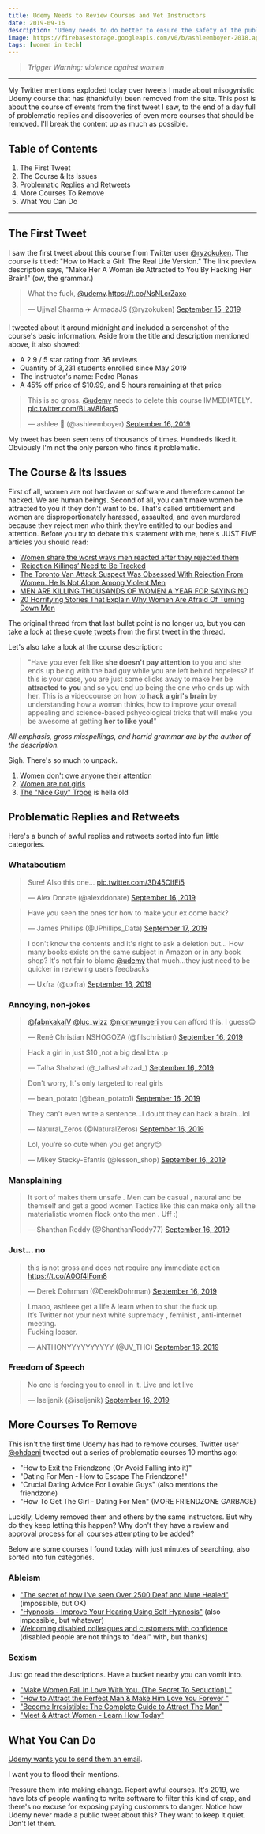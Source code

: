 ```yaml
---
title: Udemy Needs to Review Courses and Vet Instructors
date: 2019-09-16
description: 'Udemy needs to do better to ensure the safety of the public.'
image: https://firebasestorage.googleapis.com/v0/b/ashleemboyer-2018.appspot.com/o/images%2Fudemy%2Fudemy.png?alt=media&token=fe3eb82c-57b6-490a-9ea5-723133bba439
tags: [women in tech]
---
```


> _Trigger Warning: violence against women_

---

My Twitter mentions exploded today over tweets I made about misogynistic Udemy course that has (thankfully) been removed from the site. This post is about the course of events from the first tweet I saw, to the end of a day full of problematic replies and discoveries of even more courses that should be removed. I'll break the content up as much as possible.

## Table of Contents

1. The First Tweet
2. The Course & Its Issues
3. Problematic Replies and Retweets
4. More Courses To Remove
5. What You Can Do

---

## The First Tweet

I saw the first tweet about this course from Twitter user [@ryzokuken](https://twitter.com/ryzokuken). The course is titled: "How to Hack a Girl: The Real Life Version." The link preview description says, "Make Her A Woman Be Attracted to You By Hacking Her Brain!" (ow, the grammar.)

<blockquote class="twitter-tweet" data-theme="light"><p lang="en" dir="ltr">What the fuck, <a href="https://twitter.com/udemy?ref_src=twsrc%5Etfw">@udemy</a>.<a href="https://t.co/NsNLcrZaxo">https://t.co/NsNLcrZaxo</a></p>&mdash; Ujjwal Sharma ✈️ ArmadaJS (@ryzokuken) <a href="https://twitter.com/ryzokuken/status/1173289975300816896?ref_src=twsrc%5Etfw">September 15, 2019</a></blockquote> <script async src="https://platform.twitter.com/widgets.js" charset="utf-8"></script>

I tweeted about it around midnight and included a screenshot of the course's basic information. Aside from the title and description mentioned above, it also showed:

- A 2.9 / 5 star rating from 36 reviews
- Quantity of 3,231 students enrolled since May 2019
- The instructor's name: Pedro Planas
- A 45% off price of \$10.99, and 5 hours remaining at that price

<blockquote class="twitter-tweet" data-theme="light"><p lang="en" dir="ltr">This is so gross. <a href="https://twitter.com/udemy?ref_src=twsrc%5Etfw">@udemy</a> needs to delete this course IMMEDIATELY. <a href="https://t.co/BLaV8I6aqS">pic.twitter.com/BLaV8I6aqS</a></p>&mdash; ashlee 🐯 (@ashleemboyer) <a href="https://twitter.com/ashleemboyer/status/1173446114323959808?ref_src=twsrc%5Etfw">September 16, 2019</a></blockquote> <script async src="https://platform.twitter.com/widgets.js" charset="utf-8"></script>

My tweet has been seen tens of thousands of times. Hundreds liked it. Obviously I'm not the only person who finds it problematic.

## The Course & Its Issues

First of all, women are not hardware or software and therefore cannot be hacked. We are human beings. Second of all, you can't make women be attracted to you if they don't want to be. That's called entitlement and women are disproportionately harassed, assaulted, and even murdered because they reject men who think they're entitled to our bodies and attention. Before you try to debate this statement with me, here's JUST FIVE articles you should read:

- [Women share the worst ways men reacted after they rejected them](https://www.indy100.com/article/women-twitter-sexual-harassment-abuse-assault-predatory-men-sexism-viral-8364106)
- [‘Rejection Killings’ Need to Be Tracked](https://gen.medium.com/revenge-killings-need-to-be-tracked-37e78a1cf6ce)
- [The Toronto Van Attack Suspect Was Obsessed With Rejection From Women. He Is Not Alone Among Violent Men](https://time.com/5254929/toronto-van-attack-suspect-incel-women-rejection/)
- [MEN ARE KILLING THOUSANDS OF WOMEN A YEAR FOR SAYING NO](https://www.damemagazine.com/2017/10/24/men-are-killing-thousands-women-year-saying-no/)
- [20 Horrifying Stories That Explain Why Women Are Afraid Of Turning Down Men](https://www.buzzfeed.com/patricepeck/harassment-women-say-no-rejecting-men-toxic-masculinity)

The original thread from that last bullet point is no longer up, but you can take a look at [these quote tweets](https://twitter.com/search?q=https%3A%2F%2Ftwitter.com%2F_ElizabethMay%2Fstatus%2F998594031528669184&src=typed_query) from the first tweet in the thread.

Let's also take a look at the course description:

> "Have you ever felt like **she doesn't pay attention** to you and she ends up being with the bad guy while you are left behind hopeless? If this is your case, you are just some clicks away to make her be **attracted to you** and so you end up being the one who ends up with her. This is a videocourse on how to **hack a girl's brain** by understanding how a woman thinks, how to improve your overall appealing and science-based pshycological tricks that will make you be awesome at getting **her to like you!**"

_All emphasis, gross misspellings, and horrid grammar are by the author of the description._

Sigh. There's so much to unpack.

1. [Women don't owe anyone their attention](https://www.bustle.com/p/9-things-women-dont-owe-you-70832)
2. [Women are not girls](https://everydayfeminism.com/2015/06/grown-women-are-not-girls/)
3. [The "Nice Guy" Trope](https://jezebel.com/a-field-guide-to-nice-guys-5838994) is hella old

## Problematic Replies and Retweets

Here's a bunch of awful replies and retweets sorted into fun little categories.

### Whataboutism

<blockquote class="twitter-tweet" data-conversation="none" data-lang="en"><p lang="en" dir="ltr">Sure! Also this one... <a href="https://t.co/3D45ClfEi5">pic.twitter.com/3D45ClfEi5</a></p>&mdash; Alex Donate (@alexddonate) <a href="https://twitter.com/alexddonate/status/1173542226292592640?ref_src=twsrc%5Etfw">September 16, 2019</a></blockquote>
<script async src="https://platform.twitter.com/widgets.js" charset="utf-8"></script>

<blockquote class="twitter-tweet" data-conversation="none" data-lang="en"><p lang="en" dir="ltr">Have you seen the ones for how to make your ex come back?</p>&mdash; James Phillips (@JPhillips_Data) <a href="https://twitter.com/JPhillips_Data/status/1173762476141363207?ref_src=twsrc%5Etfw">September 17, 2019</a></blockquote>
<script async src="https://platform.twitter.com/widgets.js" charset="utf-8"></script>

<blockquote class="twitter-tweet" data-conversation="none" data-lang="en"><p lang="en" dir="ltr">I don&#39;t know the contents and it&#39;s right to ask a deletion but... How many books exists on the same subject in Amazon or in any book shop? It&#39;s not fair to blame <a href="https://twitter.com/udemy?ref_src=twsrc%5Etfw">@udemy</a> that much...they just need to be quicker in reviewing users feedbacks</p>&mdash; Uxfra (@uxfra) <a href="https://twitter.com/uxfra/status/1173707347375665152?ref_src=twsrc%5Etfw">September 16, 2019</a></blockquote>
<script async src="https://platform.twitter.com/widgets.js" charset="utf-8"></script>

### Annoying, non-jokes

<blockquote class="twitter-tweet" data-conversation="none" data-lang="en"><p lang="en" dir="ltr"><a href="https://twitter.com/fabnkakaIV?ref_src=twsrc%5Etfw">@fabnkakaIV</a> <a href="https://twitter.com/luc_wizz?ref_src=twsrc%5Etfw">@luc_wizz</a> <a href="https://twitter.com/niomwungeri?ref_src=twsrc%5Etfw">@niomwungeri</a> you can afford this. I guess😊</p>&mdash; René Christian NSHOGOZA (@filschristian) <a href="https://twitter.com/filschristian/status/1173563072151265282?ref_src=twsrc%5Etfw">September 16, 2019</a></blockquote>
<script async src="https://platform.twitter.com/widgets.js" charset="utf-8"></script>

<blockquote class="twitter-tweet" data-conversation="none" data-lang="en"><p lang="en" dir="ltr">Hack a girl in just $10 ,not a big deal btw :p</p>&mdash; Talha Shahzad (@_talhashahzad_) <a href="https://twitter.com/_talhashahzad_/status/1173612283169320961?ref_src=twsrc%5Etfw">September 16, 2019</a></blockquote>
<script async src="https://platform.twitter.com/widgets.js" charset="utf-8"></script>

<blockquote class="twitter-tweet" data-conversation="none" data-lang="en"><p lang="en" dir="ltr">Don&#39;t worry, It&#39;s only targeted to real girls</p>&mdash; bean_potato (@bean_potato1) <a href="https://twitter.com/bean_potato1/status/1173561638571663365?ref_src=twsrc%5Etfw">September 16, 2019</a></blockquote>
<script async src="https://platform.twitter.com/widgets.js" charset="utf-8"></script>

<blockquote class="twitter-tweet" data-conversation="none" data-lang="en"><p lang="en" dir="ltr">They can&#39;t even write a sentence...I doubt they can hack a brain...lol</p>&mdash; Natural_Zeros (@NaturalZeros) <a href="https://twitter.com/NaturalZeros/status/1173674281458458624?ref_src=twsrc%5Etfw">September 16, 2019</a></blockquote>
<script async src="https://platform.twitter.com/widgets.js" charset="utf-8"></script>

<blockquote class="twitter-tweet" data-conversation="none" data-lang="en"><p lang="en" dir="ltr">Lol, you’re so cute when you get angry😊</p>&mdash; Mikey Stecky-Efantis (@lesson_shop) <a href="https://twitter.com/lesson_shop/status/1173556282365812736?ref_src=twsrc%5Etfw">September 16, 2019</a></blockquote>
<script async src="https://platform.twitter.com/widgets.js" charset="utf-8"></script>

### Mansplaining

<blockquote class="twitter-tweet" data-lang="en"><p lang="en" dir="ltr">It sort of makes them unsafe . Men can be casual , natural and be themself and get a good women Tactics like this can make only all the materialistic women flock onto the men . Uff :)</p>&mdash; Shanthan Reddy (@ShanthanReddy77) <a href="https://twitter.com/ShanthanReddy77/status/1173641404607868934?ref_src=twsrc%5Etfw">September 16, 2019</a></blockquote>
<script async src="https://platform.twitter.com/widgets.js" charset="utf-8"></script>

### Just... no

<blockquote class="twitter-tweet" data-lang="en"><p lang="en" dir="ltr">this is not gross and does not require any immediate action <a href="https://t.co/A0Of4IFom8">https://t.co/A0Of4IFom8</a></p>&mdash; Derek Dohrman (@DerekDohrman) <a href="https://twitter.com/DerekDohrman/status/1173686357895667713?ref_src=twsrc%5Etfw">September 16, 2019</a></blockquote>
<script async src="https://platform.twitter.com/widgets.js" charset="utf-8"></script>

<blockquote class="twitter-tweet" data-lang="en"><p lang="en" dir="ltr">Lmaoo, ashleee get a life &amp; learn when to shut the fuck up.<br>It’s Twitter not your next white supremacy , feminist , anti-internet meeting. <br>Fucking looser.</p>&mdash; ANTHONYYYYYYYYYY (@JV_THC) <a href="https://twitter.com/JV_THC/status/1173580406920306688?ref_src=twsrc%5Etfw">September 16, 2019</a></blockquote>
<script async src="https://platform.twitter.com/widgets.js" charset="utf-8"></script>

### Freedom of Speech

<blockquote class="twitter-tweet" data-conversation="none" data-lang="en"><p lang="en" dir="ltr">No one is forcing you to enroll in it. Live and let live</p>&mdash; Iseljenik (@iseljenik) <a href="https://twitter.com/iseljenik/status/1173491629858201600?ref_src=twsrc%5Etfw">September 16, 2019</a></blockquote>
<script async src="https://platform.twitter.com/widgets.js" charset="utf-8"></script>

## More Courses To Remove

This isn't the first time Udemy has had to remove courses. Twitter user [@ohdaeni]() tweeted out a series of problematic courses 10 months ago:

- "How to Exit the Friendzone (Or Avoid Falling into it)"
- "Dating For Men - How to Escape The Friendzone!"
- "Crucial Dating Advice For Lovable Guys" (also mentions the friendzone)
- "How To Get The Girl - Dating For Men" (MORE FRIENDZONE GARBAGE)

Luckily, Udemy removed them and others by the same instructors. But why do they keep letting this happen? Why don't they have a review and approval process for all courses attempting to be added?

Below are some courses I found today with just minutes of searching, also sorted into fun categories.

### Ableism

- ["The secret of how I've seen Over 2500 Deaf and Mute Healed"](https://www.udemy.com/course/how-over-2500-deaf-and-mute-got-healed/) (impossible, but OK)
- ["Hypnosis - Improve Your Hearing Using Self Hypnosis"](https://www.udemy.com/course/hypnosis-improve-your-hearing-using-self-hypnosis/) (also impossible, but whatever)
- [Welcoming disabled colleagues and customers with confidence](https://www.udemy.com/course/disability-confident-training/) (disabled people are not things to "deal" with, but thanks)

### Sexism

Just go read the descriptions. Have a bucket nearby you can vomit into.

- ["Make Women Fall In Love With You. (The Secret To Seduction)
  "](https://www.udemy.com/course/make-women-fall-in-love-with-you-the-secret-to-seduction/)
- ["How to Attract the Perfect Man & Make Him Love You Forever
  "](https://www.udemy.com/course/how-to-attract-the-perfect-man-make-him-love-you-forever/)
- ["Become Irresistible: The Complete Guide to Attract The Man"](https://www.udemy.com/course/become-irresistible-the-complete-guide-to-attract-the-man/)
- ["Meet & Attract Women - Learn How Today"](https://www.udemy.com/course/meetwomen/)

## What You Can Do

[Udemy wants you to send them an email](https://twitter.com/udemy/status/1173625416730501121).

I want you to flood their mentions.

Pressure them into making change. Report awful courses. It's 2019, we have lots of people wanting to write software to filter this kind of crap, and there's no excuse for exposing paying customers to danger. Notice how Udemy never made a public tweet about this? They want to keep it quiet. Don't let them.

